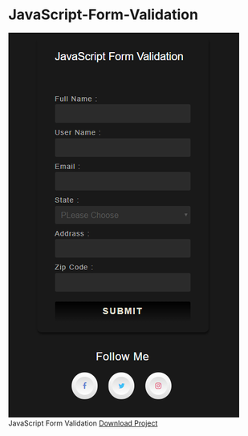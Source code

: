 # JavaScript-Form-Validation
<img src="https://raw.githubusercontent.com/jalalamin/JavaScript-Form-Validation/gh-pages/img/preview.png" alt="Preview">
JavaScript Form Validation
<a href="https://github.com/jalalamin/JavaScript-Form-Validation/archive/gh-pages.zip">Download Project</a>
